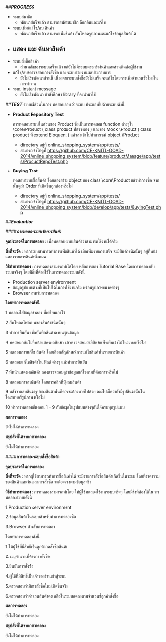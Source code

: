 ##***PROGRESS***
- ระบบสมาชิก
  - พัฒนาสำเร็จแล้ว สามารถสมัครสมาชิก ล็อกอินและแก้ไข
- ระบบเพิ่ม/แก้ไข/ลบ สินค้า
  - พัฒนาสำเร็จแล้ว สามารถเพิ่มสินค้า อัพโหลดรูปภาพและแก้ไขข้อมูลสินค้าได้
- แสดง และ ค้นหาสินค้า 
  - 
- ระบบสั่งซื้อสินค้า
  - ส่วนหลักของระบบเสร็จแล้ว แต่ยังไม่มีระบบตระกร้าสินค้าและส่วนติดต่อผู้ใช้งาน  
- แก้ไข/ลบ/ตรวจสอบการสั่งซื้อ และ ระบบรายงานผลประกอบการ
  - ยังไม่เริ่มพัฒนาส่วนนี้ เนื่องจากระบบสั่งซื้อยังไม่เสร็จ จะแก้ไขโดยการเพิ่มจำนวนชั่วโมงในการทำงาน    
- ระบบ instant message
   - ยังไม่เริ่มพัฒนา กำลังศึกษา library ที่จะนำมาใช้

##***TEST***
ระบบมีส่วนในการ ทดสอบสอบ 2 ระบบ ประกอบไปด้วยระบบดังนี้

- **Product Repository Test**

	การทดสอบระบบในส่วนของ Product ซึ่งเป็นการทดสอบ function ต่างๆใน \core\Product ( class product ที่สร้างเอง ) และลอง Mock \Product ( class product ที่ extend Eloquent ) แล้วส่งเข้าไปทำการเซฟ object \Product 
	- directory อยู่ที่ online_shopping_system/app/tests/ 
	- สามารถเข้าไปดูที่ https://github.com/CE-KMITL-OOAD-2014/online_shopping_system/blob/feature/productManage/app/tests/ProductRepoTest.php

- **Buying Test**

	ทดสอบระบบซื้อสิ้นค้า โดยลองสร้าง object ของ class \core\Product แล้วทำการซื้อ จากนั้นดูว่า Order ที่เกิดขึ้นถูกต้องหรือไม่
	- directory อยู่ที่ online_shopping_system/app/tests/
	- สามารถเข้าไปดูที่ https://github.com/CE-KMITL-OOAD-2014/online_shopping_system/blob/develop/app/tests/BuyingTest.php
    
##***Evaluation***

####***การทดลองระบบจัดการสินค้า***

**จุดประสงค์ในการทดลอง** : เพื่อทดสอบระบบสินค้าว่าสามารถใช้งานได้จริง

**สิ่งที่จะวัด** : หากระบบสามารถทำการเพิ่มสินค้าได้ เมื่อเพิ่มรายการเสร็จ จะมีสินค้าชนิดนั้นๆ อยู่ที่หน้าแสดงรายการสินค้าทั้งหมด 

**วิธีทำการทดลอง** : การทดลองสามารถทำได้โดย หลักการของ Tutorial Base โดยการทดลองกับระบบจริงๆ โดยมีสิ่งที่ต้องใช้ในการทดลองระบบดังนี้

 - Production server environment
 - ข้อมูลรูปแบบต่างที่เป็นไปได้ในการใช้งานจริง พร้อมรูปภาพขนาดต่างๆ
 - Browser สำหรับการทดลอง

**โดยทำการทดลองดังนี้**

1 ทดลองใส่ข้อมูลจำลอง ที่เตรียมเอาไว้ 

2 อัพโหลดไฟล์ภาพของสินค้าชนิดนั้นๆ

3 ทำการยืนยัน เพื่อบันทึกสินค้าลงบนฐานข้อมูล

4 ทดสอบกลับไปที่หน้าแสดงผลสินค้า แล้วตรวจสอบว่ามีสินค้าเพิ่งเพิ่มเข้าไปในระบบหรือไม่

5 ทดสอบการแก้ไข สินค้า โดยเลือกสัญลักษณ์การแก้ไขสินค้าในรายการสินค้า

6 ทดสอบแก้ไขสินค้าใน ฟิลด์ ต่างๆ แล้วทำการยืนยัน 

7 ที่หน้าแสดงผลสินค้า ลองตรวจสอบดูว่าข้อมูลแก้ไขตามที่ต้องการหรือไม่

8 ทดสอบการลบสินค้า โดยการคลิกที่ปุ่มลบสินค้า

9 หลังจากลบสินค้ารูปของสินค้านั้นก็ควรจะต้องหายไปด้วย ลองไปเช็คว่ายังมีรูปสินค้านั้นในไดเรกทอรี่รูปภาพ หรือไม่ 

10 ทำการทดสอบขั้นตอน 1 - 9 กับข้อมูลในรูปแบบต่างๆกันให้ครบทุกรูปแบบ

**ผลการทดลอง**

 ยังไม่ได้ทำการทดลอง
 
**สรุปสิ่งที่ได้จากการทดลอง**

ยังไม่ได้ทำการทดลอง




####**การทดลองระบบสั่งซื้อสินค้า**

**จุดประสงค์ในการทดลอง** 
    
**สิ่งที่จะวัด** : หากผู้ใช้สามารถทำการซื้อสินค้าได้ จะมีรายการสั่งซื้อสินค้าเกิดขึ้นในระบบ โดยที่ราคารวมของสินค้าและวันเวลาการสั่งซื้อ จะต้องตรงตามข้อมูลจริง

**วิธีทำการทดลอง** : การทดลองสามารถทำโดย ให้ผู้ใช้ทดลองใช้งานระบบจริงๆ โดยมีสิ่งที่ต้องใช้ในการทดลองระบบดังนี้

1.Production server environment

2.ข้อมูลสินค้าในระบบสำหรับทำการทดลองซื้อ

3.Browser สำหรับการทดลอง

โดยทำการทดลองดังนี้ 

1.ให้ผู้ใช้ที่มีสิทธิ์เป็นลูกค้ากดสั่งซื้อสินค้า

2.ระบุจำนวนที่ต้องการสั่งซื้อ

3.ยืนยันการสั่งซ์้อ

4.ผู้ใช้ที่มีสิทธิ์เป็นเจ้าของร้านเข้าสู่ระบบ

5.ตรวจสอบว่ามีการสั่งซื้อใหม่เกิดขึ้นจริง

6.ตรวจสอบว่าจำนวนสินค้าคงเหลือในระบบลดลงตามจำนวนที่ลูกค้าสั่งซื้อ

**ผลการทดลอง**

ยังไม่ได้ทำการทดลอง

**สรุปสิ่งที่ได้จากการทดลอง**

ยังไม่ได้ทำการทดลอง
